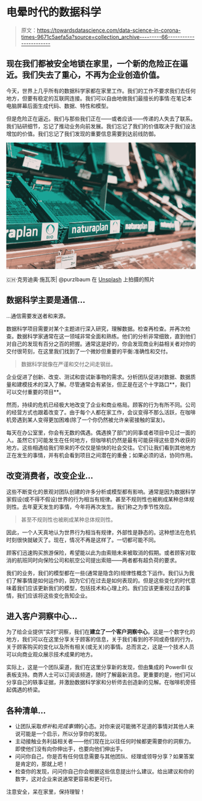 # 电晕时代的数据科学

> 原文：<https://towardsdatascience.com/data-science-in-corona-times-9671c5aefa5a?source=collection_archive---------66----------------------->

## 现在我们都被安全地锁在家里，一个新的危险正在逼近。我们失去了重心，不再为企业创造价值。

今天，世界上几乎所有的数据科学家都在家里工作。我们的工作不要求我们去任何地方，但要有稳定的互联网连接。我们可以自由地做我们最擅长的事情:在笔记本电脑屏幕后面生成代码、数据、特性和模型。

但是危险正在逼近。我们与那些我们正在——或者应该——传递的人失去了联系。我们钻研细节，忘记了推动业务向前发展。我们忘记了我们的价值取决于我们设法增加的价值。我们忘记了我们发现的重要信息需要到达前线防御。

![](img/588695bd65f35fddc84b72a65e2c8318.png)

🇨🇭·克劳迪奥·施瓦茨| @purzlbaum 在 [Unsplash](https://unsplash.com?utm_source=medium&utm_medium=referral) 上拍摄的照片

## 数据科学主要是通信…

…通信需要发送者和来源。

数据科学项目需要对某个主题进行深入研究，理解数据。检查再检查。并再次检查。数据科学家通常在这一领域非常全面和熟练。他们的分析非常细致，直到他们对自己的发现有百分之百的把握。通常这是好的，你会发现商业利益相关者对你的交付很苛刻，在这里我们找到了一个微妙但重要的平衡:准确性和交付。

> 数据科学就像在严谨和交付之间走钢丝。

企业促进了创新、改变、测试和尝试新事物的需求。分析团队促进对数据、数据质量和建模技术的深入了解。尽管通常会有紧张，但正是在这个十字路口**，我们可以交付重要的项目**。

然而，持续的危机已经极大地改变了企业和商业格局。顾客的行为有所不同。公司的经营方式也跟着改变了。由于每个人都在家工作，会议变得不那么活跃，在咖啡机旁遇到某人变得更加困难(除了一个你仍然被允许亲密接触的室友)。

每天在办公室里，你会有无数的偶遇。偶遇换了部门的同事或者项目中见过一面的人。虽然它们可能发生在任何地方，但咖啡机仍然是最有可能获得这些意外收获的地方。这些相遇给我们带来的不仅仅是愉快的社会交往。它们让我们看到其他地方正在发生的事情，并有机会看到项目之间潜在的重叠；如果必须的话，协同作用。

## 改变消费者，改变企业…

这些不断变化的景观对团队创建的许多分析或模型都有影响。通常是因为数据科学家假设(或不得不假设)世界的行为相当有规律。甚至不规则性也被刷成某种总体规则性。去年夏天发生的事情，今年将再次发生。我们称之为季节性效应。

> 甚至不规则性也被刷成某种总体规则性。

因此，一个人天真地认为世界行为相当有规律，外部性是静态的。这种想法在危机时刻很快就破灭了。现在，情况不再是这样了。一切都可能不同。

顾客们迅速购买旅游保险，希望能以此为由索赔未来被取消的假期。或者顾客对取消的航班同时向保险公司和航空公司提出索赔——两者都有超负荷的要求。

我们的业务，我们的模型都在一些(通常是隐含的)规律性概念下运作。我们认为我们了解事情是如何运作的，因为它们在过去是如何表现的。但是这些变化的时代意味着我们应该更新我们的模型，包括技术和心理上的。我们应该更重视过去的事情，我们应该将这些变化告知企业。

## 进入客户洞察中心...

为了给企业提供“实时”洞察，我们在**建立了一个客户洞察中心**。这是一个数字化的地方，我们可以在这里分享关于顾客的信息，关于我们看到的不同或奇怪的行为，关于顾客购买的变化以及所有相关(或无关)的事情。总而言之，这是一个技术人员可以向商业观众展示技术成果的地方。

实际上，这是一个团队渠道，我们在这里分享新的发现，但由集成的 PowerBI 仪表板支持。商界人士可以订阅该频道，随时了解最新消息。更重要的是，他们可以分享自己的轶事证据，并激励数据科学家和分析师去创造新的见解。在咖啡机旁搭起偶遇的桥梁。

## 各种清单…

*   让团队采取*修补*和*完成事情*的心态。对你来说可能微不足道的事情对其他人来说可能是一个启示，所以分享你的发现。
*   主动接触业务利益相关者——他们现在比以往任何时候都更需要你的洞察力。即使他们没有向你伸出手，也要向他们伸出手。
*   问问你自己，你是否有任何信息需要与其他团队、经理或领导分享？如果答案是肯定的，那就上吧！
*   检查你的发现，问问你自己你会根据这些信息提出什么建议。给出建议和你的数字，这对企业来说通常更容易和更可行。

注意安全，呆在家里，保持理智！